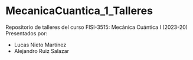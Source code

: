 # MecanicaCuantica_1_Talleres
Repositorio de talleres del curso FISI-3515: Mecánica Cuántica I (2023-20)
Presentados por:
- Lucas Nieto Martínez
- Alejandro Ruiz Salazar
